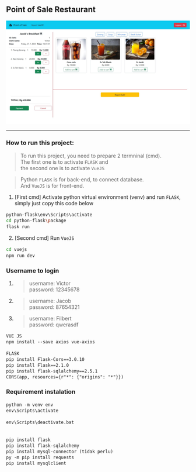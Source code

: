 ## Point of Sale Restaurant

![Cover image](coverimage.jpg)

---

### How to run this project:

> To run this project, you need to prepare 2 termninal (cmd). <br>
> The first one is to activate `FLASK` and <br>
> the second one is to activate `VueJS`

> Python `FLASK` is for back-end, to connect database. <br>
> And `VueJS` is for front-end.

1. [First cmd] Activate python virtual environment (venv) and run `FLASK`, simply just copy this code below

```sh
python-flask\env\Scripts\activate
cd python-flask\package
flask run
```

2. [Second cmd] Run `VueJS`

```sh
cd vuejs
npm run dev
```

### Username to login

1. > username: Victor <br> password: 12345678
2. > username: Jacob <br> password: 87654321
3. > username: Filbert <br> password: qwerasdf

```
VUE JS
npm install --save axios vue-axios

FLASK
pip install Flask-Cors==3.0.10
pip install Flask==2.1.0
pip install flask-sqlalchemy==2.5.1
CORS(app, resources={r"*": {"origins": "*"}})
```

### Requirement instalation

```
python -m venv env
env\Scripts\activate

env\Scripts\deactivate.bat


pip install flask
pip install flask-sqlalchemy
pip install mysql-connector (tidak perlu)
py -m pip install requests
pip install mysqlclient
```

